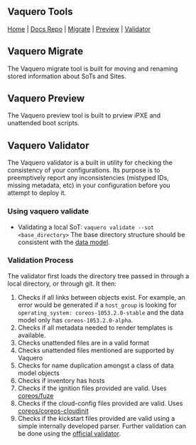 <head>
            <meta charset="UTF-8">
            <!--[if IE]><meta http-equiv="X-UA-Compatible" content="IE=edge"><![endif]-->
            <meta name="viewport" content="width=device-width, initial-scale=1.0">
            <title>Vaquero Validator</title>
            <link rel="stylesheet" type="text/css" href="../doc.css">
            <link rel="stylesheet" href="https://fonts.googleapis.com/css?family=Open+Sans:300,300italic,400,400italic,600,600italic%7CNoto+Serif:400,400italic,700,700italic%7CDroid+Sans+Mono:400">
                      <link rel='shortcut icon' href='cow.png' type='image/x-icon'/ >
            <style>
                .markdown-body {
                    box-sizing: border-box;
                    min-width: 200px;
                    max-width: 1200px;
                    margin: 0 auto;
                    padding: 45px;
                }
            </style>
</head><article class="markdown-body">

# Vaquero Tools

[Home](https://ciscocloud.github.io/vaquero-docs/) | [Docs Repo](https://github.com/CiscoCloud/vaquero-docs/tree/master) | 
[Migrate](#vaquero-migrate) | [Preview](#vaquero-preview) | [Validator](#vaquero-validator)

## Vaquero Migrate
The Vaquero migrate tool is built for moving and renaming stored information about SoTs and Sites.

## Vaquero Preview
The Vaquero preview tool is built to prview iPXE and unattended boot scripts.

## Vaquero Validator
The Vaquero validator is a built in utility for checking the consistency of your configurations. Its purpose is to preemptively report any inconsistencies (mistyped IDs, missing metadata, etc) in your configuration before you attempt to deploy it.

### Using vaquero validate

- Validating a local SoT: `vaquero validate --sot <base_directory>` The base directory structure should be consistent with the [data model](data-model-howto.html).

### Validation Process

The validator first loads the directory tree passed in through a local directory, or through git. It then:

1. Checks if all links between objects exist. For example, an error would be generated if a `host_group` is looking for `operating_system: coreos-1053.2.0-stable` and the data model only has `coreos-1053.2.0-alpha`.
2. Checks if all metadata needed to render templates is available.
3. Checks unattended files are in a valid format
4. Checks unattended files mentioned are supported by Vaquero
5. Checks for name duplication amongst a class of data model objects
6. Checks if inventory has hosts
7. Checks if the ignition files provided are valid. Uses [coreos/fuze](https://github.com/coreos/fuze/tree/master/config)
8. Checks if the cloud-config files provided are valid. Uses [coreos/coreos-cloudinit](github.com/coreos/coreos-cloudinit/config)
9. Checks if the kickstart files provided are valid using a simple internally developed parser. Further validation can be done using the [official validator](http://fedoraproject.org/wiki/Pykickstart).
